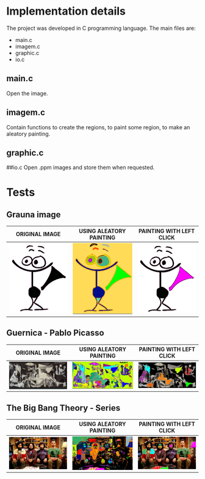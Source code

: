 # Implementation details
The project was developed in C programming language. The main files are:

- main.c
- imagem.c
- graphic.c
- io.c

## main.c
Open the image.

## imagem.c
Contain functions to create the regions, to paint some region, to make an aleatory painting.

## graphic.c

##io.c
Open .ppm images and store them when requested.

# Tests

## Grauna image
  ORIGINAL IMAGE |  USING ALEATORY PAINTING  |     PAINTING WITH LEFT CLICK
---|---|---
![alt text](images/grauna5.png "Title Text") | ![alt text](images/grauna.png "Title Text") |  ![alt text](images/grauna2.png "Title Text")

## Guernica - Pablo Picasso
  ORIGINAL IMAGE |  USING ALEATORY PAINTING  |     PAINTING WITH LEFT CLICK
---|---|---
![alt text](images/guernica.png "Title Text") | ![alt text](images/guernica2.png "Title Text") |  ![alt text](images/guernica3.png "Title Text")

## The Big Bang Theory - Series
  ORIGINAL IMAGE |  USING ALEATORY PAINTING  |     PAINTING WITH LEFT CLICK
---|---|---
![alt text](images/bigbang.png "Title Text") | ![alt text](images/bigbang3.png "Title Text") |  ![alt text](images/bigbang2.png "Title Text")